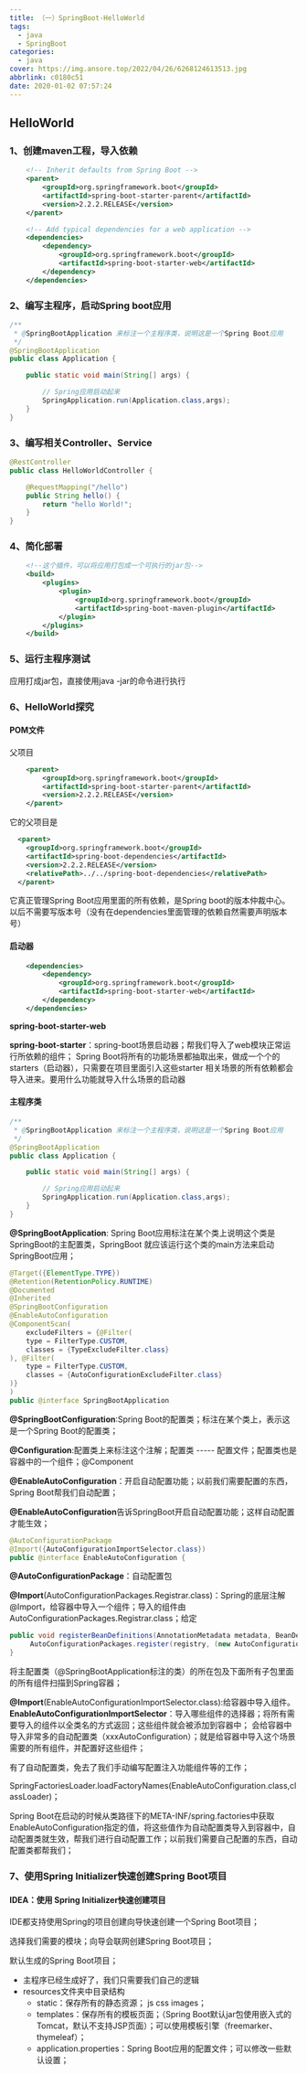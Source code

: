 ```yaml
---
title: （一）SpringBoot-HelloWorld
tags:
  - java
  - SpringBoot
categories:
  - java
cover: https://img.ansore.top/2022/04/26/6268124613513.jpg
abbrlink: c0180c51
date: 2020-01-02 07:57:24
---
```

## HelloWorld

### 1、创建maven工程，导入依赖

```xml
    <!-- Inherit defaults from Spring Boot -->
    <parent>
        <groupId>org.springframework.boot</groupId>
        <artifactId>spring-boot-starter-parent</artifactId>
        <version>2.2.2.RELEASE</version>
    </parent>

    <!-- Add typical dependencies for a web application -->
    <dependencies>
        <dependency>
            <groupId>org.springframework.boot</groupId>
            <artifactId>spring-boot-starter-web</artifactId>
        </dependency>
    </dependencies>
```

###  2、编写主程序，启动Spring boot应用

```java
/**
 * @SpringBootApplication 来标注一个主程序类，说明这是一个Spring Boot应用
 */
@SpringBootApplication
public class Application {

    public static void main(String[] args) {

        // Spring应用启动起来
        SpringApplication.run(Application.class,args);
    }
}
```

### 3、编写相关Controller、Service

```java
@RestController
public class HelloWorldController {

    @RequestMapping("/hello")
    public String hello() {
        return "hello World!";
    }
}
```

### 4、简化部署

```xml
    <!--这个插件，可以将应用打包成一个可执行的jar包-->
    <build>
        <plugins>
            <plugin>
                <groupId>org.springframework.boot</groupId>
                <artifactId>spring-boot-maven-plugin</artifactId>
            </plugin>
        </plugins>
    </build>
```

### 5、运行主程序测试

应用打成jar包，直接使用java -jar的命令进行执行

### 6、HelloWorld探究

#### POM文件

父项目

```xml
	<parent>
        <groupId>org.springframework.boot</groupId>
        <artifactId>spring-boot-starter-parent</artifactId>
        <version>2.2.2.RELEASE</version>
    </parent>
```

它的父项目是

```xml
  <parent>
    <groupId>org.springframework.boot</groupId>
    <artifactId>spring-boot-dependencies</artifactId>
    <version>2.2.2.RELEASE</version>
    <relativePath>../../spring-boot-dependencies</relativePath>
  </parent>
```

它真正管理Spring Boot应用里面的所有依赖，是Spring boot的版本仲裁中心。以后不需要写版本号（没有在dependencies里面管理的依赖自然需要声明版本号）

#### 启动器

```xml
    <dependencies>
        <dependency>
            <groupId>org.springframework.boot</groupId>
            <artifactId>spring-boot-starter-web</artifactId>
        </dependency>
    </dependencies>
```

**spring-boot-starter-web**

**spring-boot-starter**：spring-boot场景启动器；帮我们导入了web模块正常运行所依赖的组件；
Spring Boot将所有的功能场景都抽取出来，做成一个个的starters（启动器），只需要在项目里面引入这些starter
相关场景的所有依赖都会导入进来。要用什么功能就导入什么场景的启动器

#### 主程序类

```java
/**
 * @SpringBootApplication 来标注一个主程序类，说明这是一个Spring Boot应用
 */
@SpringBootApplication
public class Application {

    public static void main(String[] args) {

        // Spring应用启动起来
        SpringApplication.run(Application.class,args);
    }
}
```

**@SpringBootApplication**: Spring Boot应用标注在某个类上说明这个类是SpringBoot的主配置类，SpringBoot
就应该运行这个类的main方法来启动SpringBoot应用；



```java
@Target({ElementType.TYPE})
@Retention(RetentionPolicy.RUNTIME)
@Documented
@Inherited
@SpringBootConfiguration
@EnableAutoConfiguration
@ComponentScan(
    excludeFilters = {@Filter(
    type = FilterType.CUSTOM,
    classes = {TypeExcludeFilter.class}
), @Filter(
    type = FilterType.CUSTOM,
    classes = {AutoConfigurationExcludeFilter.class}
)}
)
public @interface SpringBootApplication
```



**@SpringBootConfiguration**:Spring Boot的配置类；标注在某个类上，表示这是一个Spring Boot的配置类；

**@Configuration**:配置类上来标注这个注解；配置类 ----- 配置文件；配置类也是容器中的一个组件；@Component

**@EnableAutoConfiguration**：开启自动配置功能；以前我们需要配置的东西，Spring Boot帮我们自动配置；

**@EnableAutoConfiguration**告诉SpringBoot开启自动配置功能；这样自动配置才能生效；

```java
@AutoConfigurationPackage
@Import({AutoConfigurationImportSelector.class})
public @interface EnableAutoConfiguration {
```

**@AutoConfigurationPackage**：自动配置包

**@Import**(AutoConfigurationPackages.Registrar.class)：Spring的底层注解@Import，给容器中导入一个组件；导入的组件由AutoConfigurationPackages.Registrar.class；给定

```java
public void registerBeanDefinitions(AnnotationMetadata metadata, BeanDefinitionRegistry registry) {
     AutoConfigurationPackages.register(registry, (new AutoConfigurationPackages.PackageImport(metadata)).getPackageName());
}
```

将主配置类（@SpringBootApplication标注的类）的所在包及下面所有子包里面的所有组件扫描到Spring容器；

**@Import**(EnableAutoConfigurationImportSelector.class):给容器中导入组件。 **EnableAutoConfigurationImportSelector**：导入哪些组件的选择器；将所有需要导入的组件以全类名的方式返回；这些组件就会被添加到容器中；		会给容器中导入非常多的自动配置类（xxxAutoConfiguration）；就是给容器中导入这个场景需要的所有组件，并配置好这些组件；

有了自动配置类，免去了我们手动编写配置注入功能组件等的工作；



SpringFactoriesLoader.loadFactoryNames(EnableAutoConfiguration.class,classLoader)；

Spring Boot在启动的时候从类路径下的META-INF/spring.factories中获取EnableAutoConfiguration指定的值，将这些值作为自动配置类导入到容器中，自动配置类就生效，帮我们进行自动配置工作；以前我们需要自己配置的东西，自动配置类都帮我们；

### 7、使用Spring Initializer快速创建Spring Boot项目

#### IDEA：使用 Spring Initializer快速创建项目

IDE都支持使用Spring的项目创建向导快速创建一个Spring Boot项目；

选择我们需要的模块；向导会联网创建Spring Boot项目；

默认生成的Spring Boot项目；

- 主程序已经生成好了，我们只需要我们自己的逻辑
- resources文件夹中目录结构
  - static：保存所有的静态资源； js css  images；
  - templates：保存所有的模板页面；（Spring Boot默认jar包使用嵌入式的Tomcat，默认不支持JSP页面）；可以使用模板引擎（freemarker、thymeleaf）；
  - application.properties：Spring Boot应用的配置文件；可以修改一些默认设置；

